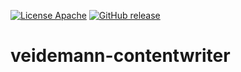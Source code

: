 [![License Apache](https://img.shields.io/github/license/nlnwa/veidemann-contentwriter.svg)](https://github.com/nlnwa/veidemann-contentwriter/blob/master/LICENSE)
[![GitHub release](https://img.shields.io/github/release/nlnwa/veidemann-contentwriter.svg)](https://github.com/nlnwa/veidemann-contentwriter/releases/latest)

# veidemann-contentwriter
